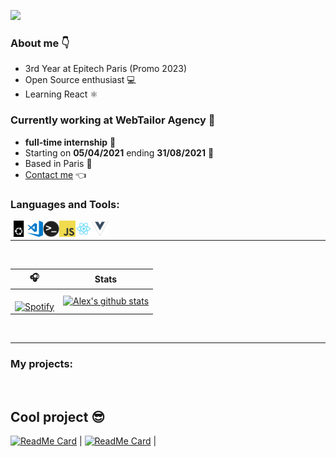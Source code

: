 ![](https://komarev.com/ghpvc/?username=alexandre-ohayon)

<!-- ... -->

### About me :point_down:
* 3rd Year at Epitech Paris (Promo 2023)
* Open Source enthusiast :computer:
* Learning React ⚛️

### Currently working at WebTailor Agency :briefcase:
* **full-time internship** :briefcase:
* Starting on **05/04/2021** ending **31/08/2021** :calendar:
* Based in Paris :office:
* [Contact me](mailto:alexandre.ohayon@epitech.eu) :point_left:

### Languages and Tools:
<img align="left" alt="Ubuntu" width="26px" src="https://raw.githubusercontent.com/devicons/devicon/master/icons/ubuntu/ubuntu-plain.svg" />
<img align="left" alt="Visual Studio Code" width="26px" src="https://raw.githubusercontent.com/github/explore/80688e429a7d4ef2fca1e82350fe8e3517d3494d/topics/visual-studio-code/visual-studio-code.png" />
<img align="left" alt="Terminal" width="26px" src="https://raw.githubusercontent.com/github/explore/80688e429a7d4ef2fca1e82350fe8e3517d3494d/topics/terminal/terminal.png" />
<img align="left" alt="JavaScript" width="26px" src="https://raw.githubusercontent.com/github/explore/80688e429a7d4ef2fca1e82350fe8e3517d3494d/topics/javascript/javascript.png" />
<img align="left" alt="React" width="26px" src="https://raw.githubusercontent.com/github/explore/80688e429a7d4ef2fca1e82350fe8e3517d3494d/topics/react/react.png" />
<img align="left" alt="Vue" width="26px" src="https://raw.githubusercontent.com/devicons/devicon/master/icons/vuejs/vuejs-plain.svg" />

<br />

---

<br />

:headphones: | Stats
---  | --- |
&nbsp; <br> [![Spotify](https://novatorem-self-tau.vercel.app/api/spotify)](https://open.spotify.com/user/) | [![Alex's github stats](https://github-readme-stats.vercel.app/api?username=alexandre-ohayon&show_icons=true&theme=dark)](https://github.com/anuraghazra/github-readme-stats)

<br />

---

### My projects:

<br />

Cool project :sunglasses:
---
[![ReadMe Card](https://github-readme-stats.vercel.app/api/pin/?username=yoansj&repo=rchat&theme=dark)](https://github.com/alexandre-ohayon/covid19) |
[![ReadMe Card](https://github-readme-stats.vercel.app/api/pin/?username=yoansj&repo=konkour&theme=dark)](https://github.com/alexandre-ohayon/Amazon) |
